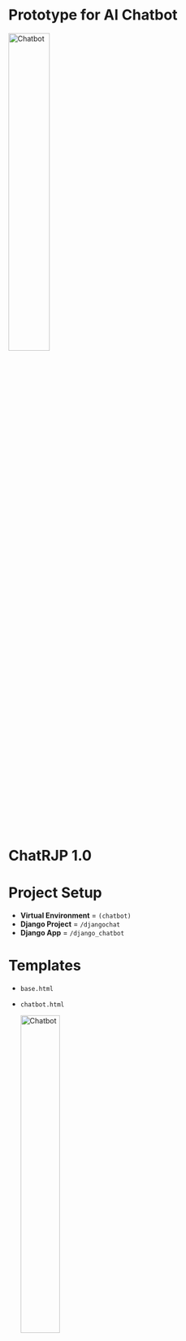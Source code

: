 # Prototype for AI Chatbot

<img src="https://github.com/rpointjour/ai_chatbot/assets/54840122/1b820ba6-210d-41b3-8615-628b7385fa25" alt="Chatbot" style="width:40%;height:40%;" />

#
# ChatRJP 1.0
# Project Setup

- **Virtual Environment** = `(chatbot)`
- **Django Project** = `/djangochat`
- **Django App** = `/django_chatbot`
#
# Templates

- `base.html`
- `chatbot.html`
  
  <img src="https://github.com/rpointjour/ai_chatbot/assets/54840122/e60fb6b5-f93c-45f3-b053-e87a82c46f46" alt="Chatbot" style="width:40%;height:40%;" />
